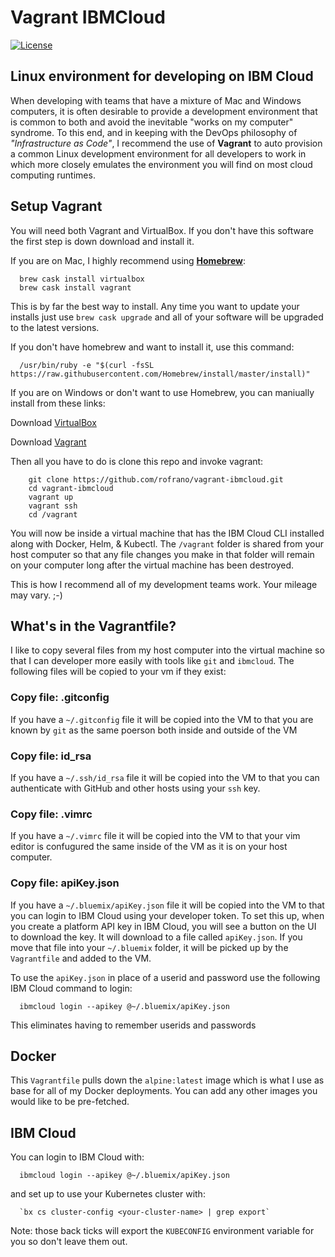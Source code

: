 # Vagrant IBMCloud

[![License](https://img.shields.io/badge/License-Apache%202.0-blue.svg)](https://opensource.org/licenses/Apache-2.0)

## Linux environment for developing on IBM Cloud

When developing with teams that have a mixture of Mac and Windows computers, it is often desirable to provide a development environment that is common to both and avoid the inevitable "works on my computer" syndrome. To this end, and in keeping with the DevOps philosophy of _"Infrastructure as Code"_, I recommend the use of **Vagrant** to auto provision a common Linux development environment for all developers to work in which more closely emulates the environment you will find on most cloud computing runtimes.

## Setup Vagrant

You will need both Vagrant and VirtualBox. If you don't have this software the first step is down download and install it.

If you are on Mac, I highly recommend using [**Homebrew**](https://brew.sh):

```shell
  brew cask install virtualbox
  brew cask install vagrant
```

This is by far the best way to install. Any time you want to update your installs just use `brew cask upgrade` and all of your software will be upgraded to the latest versions.

If you don't have homebrew and want to install it, use this command:

```shell
  /usr/bin/ruby -e "$(curl -fsSL https://raw.githubusercontent.com/Homebrew/install/master/install)"
```

If you are on Windows or don't want to use Homebrew, you can maniually install from these links:

Download [VirtualBox](https://www.virtualbox.org/)

Download [Vagrant](https://www.vagrantup.com/)

Then all you have to do is clone this repo and invoke vagrant:

```shell
    git clone https://github.com/rofrano/vagrant-ibmcloud.git
    cd vagrant-ibmcloud
    vagrant up
    vagrant ssh
    cd /vagrant
```

You will now be inside a virtual machine that has the IBM Cloud CLI installed along with Docker, Helm, & Kubectl. The `/vagrant` folder is shared from your host computer so that any file changes you make in that folder will remain on your computer long after the virtual machine has been destroyed.

This is how I recommend all of my development teams work. Your mileage may vary. ;-)

## What's in the Vagrantfile?

I like to copy several files from my host computer into the virtual machine so that I can developer more easily with tools like `git` and `ibmcloud`. The following files will be copied to your vm if they exist:

### Copy file: .gitconfig

If you have a `~/.gitconfig` file it will be copied into the VM to that you are known by `git` as the same poerson both inside and outside of the VM

### Copy file: id_rsa

If you have a `~/.ssh/id_rsa` file it will be copied into the VM to that you can authenticate with GitHub and other hosts using your `ssh` key.

### Copy file: .vimrc

If you have a `~/.vimrc` file it will be copied into the VM to that your vim editor is confugured the same inside of the VM as it is on your host computer.

### Copy file: apiKey.json

If you have a `~/.bluemix/apiKey.json` file it will be copied into the VM to that you can login to IBM Cloud using your developer token. To set this up, when you create a platform API key in IBM Cloud, you will see a button on the UI to download the key. It will download to a file called `apiKey.json`. If you move that file into your `~/.bluemix` folder, it will be picked up by the `Vagrantfile` and added to the VM.

To use the `apiKey.json` in place of a userid and password use the following IBM Cloud command to login:

```shell
  ibmcloud login --apikey @~/.bluemix/apiKey.json
```

This eliminates having to remember userids and passwords

## Docker

This `Vagrantfile` pulls down the `alpine:latest` image which is what I use as base for all of my Docker deployments. You can add any other images you would like to be pre-fetched.

## IBM Cloud

You can login to IBM Cloud with:

```
  ibmcloud login --apikey @~/.bluemix/apiKey.json
```

and set up to use your Kubernetes cluster with:

```
  `bx cs cluster-config <your-cluster-name> | grep export`
```

Note: those back ticks will export the `KUBECONFIG` environment variable for you so don't leave them out.
